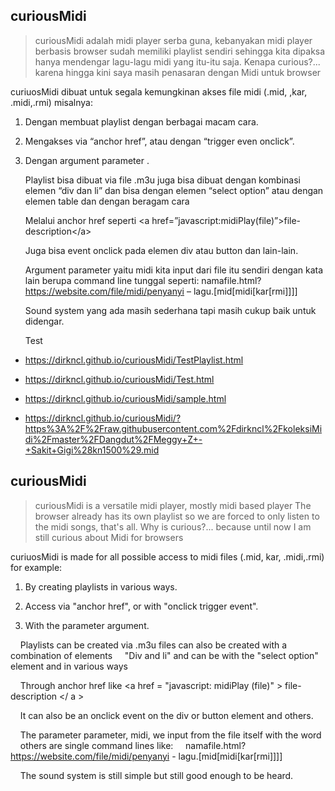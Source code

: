 ﻿
## curiousMidi

> curiousMidi adalah midi player serba guna, kebanyakan midi player berbasis
> browser sudah memiliki playlist sendiri sehingga kita dipaksa hanya mendengar lagu-lagu midi yang itu-itu saja.
> Kenapa curious?... karena hingga kini saya masih penasaran dengan Midi untuk browser

curiuosMidi dibuat untuk segala kemungkinan akses file midi (.mid, ,kar, .midi,.rmi) misalnya:

1.  Dengan membuat playlist dengan berbagai macam cara.

2.  Mengakses via “anchor href”, atau dengan “trigger even onclick”.

3.  Dengan argument parameter .

    Playlist bisa dibuat via file .m3u juga bisa dibuat dengan kombinasi elemen
    “div dan li” dan bisa dengan elemen “select option” atau dengan elemen table dan dengan beragam cara

    Melalui anchor href seperti \<a href=”javascript:midiPlay(file)”\>file-description\</a\>

    Juga bisa event onclick pada elemen div atau button dan lain-lain.

    Argument parameter yaitu midi kita input dari file itu sendiri dengan kata lain berupa command line tunggal seperti:
    namafile.html?https://website.com/file/midi/penyanyi – lagu.[mid[midi[kar[rmi]]]]

    Sound system yang ada masih sederhana tapi masih cukup baik untuk didengar.
    
    Test
- https://dirkncl.github.io/curiousMidi/TestPlaylist.html

- https://dirkncl.github.io/curiousMidi/Test.html

- https://dirkncl.github.io/curiousMidi/sample.html

- https://dirkncl.github.io/curiousMidi/?https%3A%2F%2Fraw.githubusercontent.com%2Fdirkncl%2FkoleksiMidi%2Fmaster%2FDangdut%2FMeggy+Z+-+Sakit+Gigi%28kn1500%29.mid

    
## curiousMidi

> curiousMidi is a versatile midi player, mostly midi based player
> The browser already has its own playlist so we are forced to only listen to the midi songs, that's all.
> Why is curious?... because until now I am still curious about Midi for browsers

curiuosMidi is made for all possible access to midi files (.mid, kar, .midi,.rmi) for example:

1. By creating playlists in various ways.

2. Access via "anchor href", or with "onclick trigger event".

3. With the parameter argument.

    Playlists can be created via .m3u files can also be created with a combination of elements
    "Div and li" and can be with the "select option" element and in various ways

    Through anchor href like \<a href = "javascript: midiPlay (file)" \> file-description \</ a \>

    It can also be an onclick event on the div or button element and others.

    The parameter parameter, midi, we input from the file itself with the word
    others are single command lines like:
    namafile.html? https://website.com/file/midi/penyanyi - lagu.[mid[midi[kar[rmi]]]]

    The sound system is still simple but still good enough to be heard.
